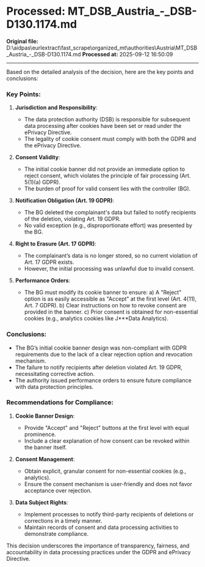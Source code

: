 # Processed: MT_DSB_Austria_-_DSB-D130.1174.md

**Original file:** D:\aidpas\eurlextract\fast_scrape\organized_mt\authorities\Austria\MT_DSB_Austria_-_DSB-D130.1174.md
**Processed at:** 2025-09-12 16:50:09

---

Based on the detailed analysis of the decision, here are the key points and conclusions:

### Key Points:
1. **Jurisdiction and Responsibility**:
   - The data protection authority (DSB) is responsible for subsequent data processing after cookies have been set or read under the ePrivacy Directive.
   - The legality of cookie consent must comply with both the GDPR and the ePrivacy Directive.

2. **Consent Validity**:
   - The initial cookie banner did not provide an immediate option to reject consent, which violates the principle of fair processing (Art. 5(1)(a) GDPR).
   - The burden of proof for valid consent lies with the controller (BG).

3. **Notification Obligation (Art. 19 GDPR)**:
   - The BG deleted the complainant's data but failed to notify recipients of the deletion, violating Art. 19 GDPR.
   - No valid exception (e.g., disproportionate effort) was presented by the BG.

4. **Right to Erasure (Art. 17 GDPR)**:
   - The complainant’s data is no longer stored, so no current violation of Art. 17 GDPR exists.
   - However, the initial processing was unlawful due to invalid consent.

5. **Performance Orders**:
   - The BG must modify its cookie banner to ensure:
     a) A "Reject" option is as easily accessible as "Accept" at the first level (Art. 4(11), Art. 7 GDPR).
     b) Clear instructions on how to revoke consent are provided in the banner.
     c) Prior consent is obtained for non-essential cookies (e.g., analytics cookies like J\*\*\*Data Analytics).

### Conclusions:
- The BG’s initial cookie banner design was non-compliant with GDPR requirements due to the lack of a clear rejection option and revocation mechanism.
- The failure to notify recipients after deletion violated Art. 19 GDPR, necessitating corrective action.
- The authority issued performance orders to ensure future compliance with data protection principles.

### Recommendations for Compliance:
1. **Cookie Banner Design**:
   - Provide "Accept" and "Reject" buttons at the first level with equal prominence.
   - Include a clear explanation of how consent can be revoked within the banner itself.

2. **Consent Management**:
   - Obtain explicit, granular consent for non-essential cookies (e.g., analytics).
   - Ensure the consent mechanism is user-friendly and does not favor acceptance over rejection.

3. **Data Subject Rights**:
   - Implement processes to notify third-party recipients of deletions or corrections in a timely manner.
   - Maintain records of consent and data processing activities to demonstrate compliance.

This decision underscores the importance of transparency, fairness, and accountability in data processing practices under the GDPR and ePrivacy Directive.